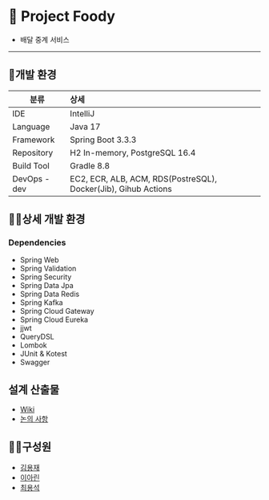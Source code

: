 # 🌈 Project Foody
- 배달 중계 서비스

---
## 🧙개발 환경

|분류|상세|
| ---------- | :--------- |
|IDE|IntelliJ|
|Language|Java 17|
|Framework|Spring Boot 3.3.3|
|Repository|H2 In-memory, PostgreSQL 16.4|
|Build Tool|Gradle 8.8|
|DevOps - dev|EC2, ECR, ALB, ACM, RDS(PostreSQL), Docker(Jib), Gihub Actions|

## 👩‍💻상세 개발 환경
### Dependencies
- Spring Web
- Spring Validation
- Spring Security
- Spring Data Jpa
- Spring Data Redis
- Spring Kafka
- Spring Cloud Gateway
- Spring Cloud Eureka
- jjwt
- QueryDSL
- Lombok
- JUnit & Kotest
- Swagger

## 설계 산출물
- [Wiki](https://github.com/beadal-legend/foody/wiki)
- [논의 사항](https://github.com/beadal-legend/foody/discussions)

## 🙋‍♀️구성원
- [김용재](https://github.com/uzjaee)
- [이아린](https://github.com/linavell)
- [최용석](https://github.com/choi-ys)
